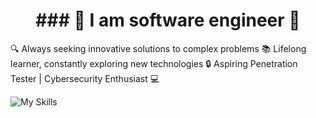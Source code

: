 <h1 align="center"> ### 🚀 I am software engineer 🚀 </h1>

🔍 Always seeking innovative solutions to complex problems
📚 Lifelong learner, constantly exploring new technologies
🔒 Aspiring Penetration Tester | Cybersecurity Enthusiast 💻

![My Skills](https://skillicons.dev/icons?i=git,github,go,java,spring,cs,dotnet,cpp,c,py,js,ts,postgres,mongodb,rabbitmq,docker,react,angular,vue)

